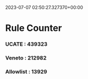 2023-07-07 02:50:27.327370+00:00
# Rule Counter 
 ### UCATE : 439323

 ### Veneto : 212982

 ### Allowlist : 13929